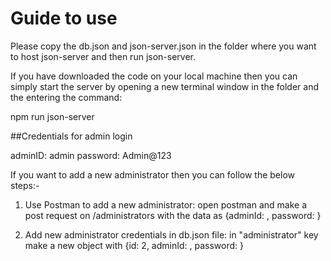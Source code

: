 # Guide to use

Please copy the db.json and json-server.json in the folder where you want to host json-server and then run json-server.

If you have downloaded the code on your local machine then you can simply start the server by opening a new terminal window in the folder and the entering the command:

npm run json-server

##Credentials for admin login

adminID: admin
password: Admin@123

If you want to add a new administrator then you can follow the below steps:-

1. Use Postman to add a new administrator:
open postman and make a post request on /administrators with the data as {adminId: <adminID you want>, password: <password you want>}

2. Add new administrator credentials in db.json file:
in "administrator" key make a new object with {id: 2, adminId: <adminID you want>, password: <password you want>}